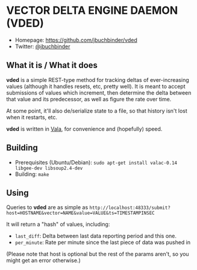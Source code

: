 # VECTOR DELTA ENGINE DAEMON (VDED)

* Homepage: https://github.com/jbuchbinder/vded
* Twitter: [@jbuchbinder](https://twitter.com/jbuchbinder)

## What it is / What it does

**vded** is a simple REST-type method for tracking deltas of
ever-increasing values (although it handles resets, etc, pretty well).
It is meant to accept submissions of values which increment, then
determine the delta between that value and its predecessor, as well as
figure the rate over time.

At some point, it'll also de/serialize state to a file, so that history
isn't lost when it restarts, etc.

**vded** is written in [Vala](http://live.gnome.org/Vala), for
convenience and (hopefully) speed.

## Building

* Prerequisites (Ubuntu/Debian):
`sudo apt-get install valac-0.14 libgee-dev libsoup2.4-dev`
* Building:
`make`

## Using

Queries to **vded** are as simple as
`http://localhost:48333/submit?host=HOSTNAME&vector=NAME&value=VALUE&ts=TIMESTAMPINSEC`

It will return a "hash" of values, including:

* `last_diff`: Delta between last data reporting period and this one.
* `per_minute`: Rate per minute since the last piece of data was pushed
   in

(Please note that host is optional but the rest of the params aren't, so
you might get an error otherwise.)

